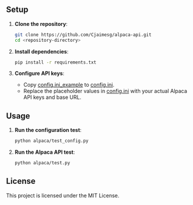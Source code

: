 
## Setup

1. **Clone the repository**:
    ```sh
    git clone https://github.com/Cjaimesg/alpaca-api.git
    cd <repository-directory>
    ```

2. **Install dependencies**:
    ```sh
    pip install -r requirements.txt
    ```

3. **Configure API keys**:
    - Copy [config.ini_example](http://_vscodecontentref_/5) to [config.ini](http://_vscodecontentref_/6).
    - Replace the placeholder values in [config.ini](http://_vscodecontentref_/7) with your actual Alpaca API keys and base URL.

## Usage

1. **Run the configuration test**:
    ```sh
    python alpaca/test_config.py
    ```

2. **Run the Alpaca API test**:
    ```sh
    python alpaca/test.py
    ```

## License

This project is licensed under the MIT License.
